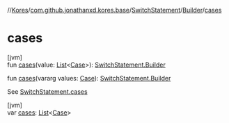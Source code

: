 //[Kores](../../../../index.md)/[com.github.jonathanxd.kores.base](../../index.md)/[SwitchStatement](../index.md)/[Builder](index.md)/[cases](cases.md)

# cases

[jvm]\
fun [cases](cases.md)(value: [List](https://kotlinlang.org/api/latest/jvm/stdlib/kotlin.collections/-list/index.html)<[Case](../../-case/index.md)>): [SwitchStatement.Builder](index.md)

fun [cases](cases.md)(vararg values: [Case](../../-case/index.md)): [SwitchStatement.Builder](index.md)

See [SwitchStatement.cases](../cases.md)

[jvm]\
var [cases](cases.md): [List](https://kotlinlang.org/api/latest/jvm/stdlib/kotlin.collections/-list/index.html)<[Case](../../-case/index.md)>
